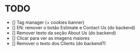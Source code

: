 # TODO

-   [] Tag manager (+ cookies banner)
-   [] EN: remover o botão Estimate e Contact Us (do backend)
-   [] Remover texto da seção About Us (do backend)
-   [] Clicar para ver as imagens maiores
-   [] Remover o texto dos Clients (do backend?)

